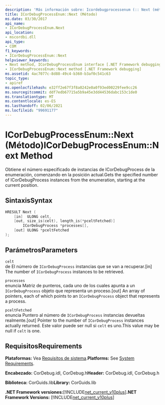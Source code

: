 ```yaml
---
description: 'Más información sobre: Icordebugprocessenum (:: Next (método)'
title: ICorDebugProcessEnum::Next (Método)
ms.date: 03/30/2017
api_name:
- ICorDebugProcessEnum.Next
api_location:
- mscordbi.dll
api_type:
- COM
f1_keywords:
- ICorDebugProcessEnum::Next
helpviewer_keywords:
- Next method, ICorDebugProcessEnum interface [.NET Framework debugging]
- ICorDebugProcessEnum::Next method [.NET Framework debugging]
ms.assetid: 4ac7077c-8d88-49c4-b360-b3af0c541c63
topic_type:
- apiref
ms.openlocfilehash: e32ff2e67f3f8a0242e0a0f93ed00229fee9cc26
ms.sourcegitcommit: ddf7edb67715a5b9a45e3dd44536dabc153c1de0
ms.translationtype: MT
ms.contentlocale: es-ES
ms.lasthandoff: 02/06/2021
ms.locfileid: "99691177"
---
```

# <a name="icordebugprocessenumnext-method"></a><span data-ttu-id="bd9d7-103">ICorDebugProcessEnum::Next (Método)</span><span class="sxs-lookup"><span data-stu-id="bd9d7-103">ICorDebugProcessEnum::Next Method</span></span>

<span data-ttu-id="bd9d7-104">Obtiene el número especificado de instancias de ICorDebugProcess de la enumeración, comenzando en la posición actual.</span><span class="sxs-lookup"><span data-stu-id="bd9d7-104">Gets the specified number of ICorDebugProcess instances from the enumeration, starting at the current position.</span></span>  
  
## <a name="syntax"></a><span data-ttu-id="bd9d7-105">Sintaxis</span><span class="sxs-lookup"><span data-stu-id="bd9d7-105">Syntax</span></span>  
  
```cpp  
HRESULT Next (  
    [in]  ULONG celt,  
    [out, size_is(celt), length_is(*pceltFetched)]  
        ICorDebugProcess *processes[],  
    [out] ULONG *pceltFetched  
);  
```  
  
## <a name="parameters"></a><span data-ttu-id="bd9d7-106">Parámetros</span><span class="sxs-lookup"><span data-stu-id="bd9d7-106">Parameters</span></span>  

 `celt`  
 <span data-ttu-id="bd9d7-107">de El número de `ICorDebugProcess` instancias que se van a recuperar.</span><span class="sxs-lookup"><span data-stu-id="bd9d7-107">[in] The number of `ICorDebugProcess` instances to be retrieved.</span></span>  
  
 `processes`  
 <span data-ttu-id="bd9d7-108">enuncia Matriz de punteros, cada uno de los cuales apunta a un `ICorDebugProcess` objeto que representa un proceso.</span><span class="sxs-lookup"><span data-stu-id="bd9d7-108">[out] An array of pointers, each of which points to an `ICorDebugProcess` object that represents a process.</span></span>  
  
 `pceltFetched`  
 <span data-ttu-id="bd9d7-109">enuncia Puntero al número de `ICorDebugProcess` instancias devueltas realmente.</span><span class="sxs-lookup"><span data-stu-id="bd9d7-109">[out] Pointer to the number of `ICorDebugProcess` instances actually returned.</span></span> <span data-ttu-id="bd9d7-110">Este valor puede ser null si `celt` es uno.</span><span class="sxs-lookup"><span data-stu-id="bd9d7-110">This value may be null if `celt` is one.</span></span>  
  
## <a name="requirements"></a><span data-ttu-id="bd9d7-111">Requisitos</span><span class="sxs-lookup"><span data-stu-id="bd9d7-111">Requirements</span></span>  

 <span data-ttu-id="bd9d7-112">**Plataformas:** Vea [Requisitos de sistema](../../get-started/system-requirements.md).</span><span class="sxs-lookup"><span data-stu-id="bd9d7-112">**Platforms:** See [System Requirements](../../get-started/system-requirements.md).</span></span>  
  
 <span data-ttu-id="bd9d7-113">**Encabezado:** CorDebug.idl, CorDebug.h</span><span class="sxs-lookup"><span data-stu-id="bd9d7-113">**Header:** CorDebug.idl, CorDebug.h</span></span>  
  
 <span data-ttu-id="bd9d7-114">**Biblioteca:** CorGuids.lib</span><span class="sxs-lookup"><span data-stu-id="bd9d7-114">**Library:** CorGuids.lib</span></span>  
  
 <span data-ttu-id="bd9d7-115">**.NET Framework versiones:**[!INCLUDE[net_current_v10plus](../../../../includes/net-current-v10plus-md.md)]</span><span class="sxs-lookup"><span data-stu-id="bd9d7-115">**.NET Framework Versions:** [!INCLUDE[net_current_v10plus](../../../../includes/net-current-v10plus-md.md)]</span></span>
